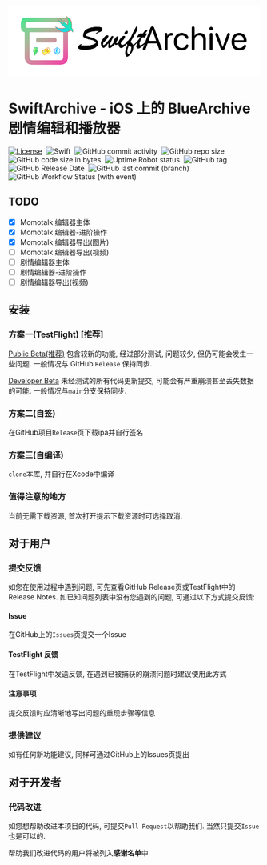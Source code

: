 ![MainImage](RelRes/MainImage.png)

# SwiftArchive - iOS 上的 BlueArchive 剧情编辑和播放器

[![License](https://img.shields.io/github/license/WindowsMEMZ/SwiftArchive)](LICENSE)&nbsp;
![Swift](https://img.shields.io/badge/Swift-5.9-orange.svg)&nbsp;
![GitHub commit activity](https://img.shields.io/github/commit-activity/m/WindowsMEMZ/SwiftArchive)&nbsp;
![GitHub repo size](https://img.shields.io/github/repo-size/WindowsMEMZ/SwiftArchive)&nbsp;
![GitHub code size in bytes](https://img.shields.io/github/languages/code-size/WindowsMEMZ/SwiftArchive)&nbsp;
![Uptime Robot status](https://img.shields.io/uptimerobot/status/m794152937-528042e5aee699af3224e7a6?label=Darock%20Main%20API%20Status)&nbsp;
![GitHub tag](https://img.shields.io/github/v/tag/WindowsMEMZ/SwiftArchive?label=Latest%20Tag)&nbsp;
![GitHub Release Date](https://img.shields.io/github/release-date-pre/WindowsMEMZ/SwiftArchive?label=Latest%20Release%20Date)&nbsp;
![GitHub last commit (branch)](https://img.shields.io/github/last-commit/WindowsMEMZ/SwiftArchive/main?label=Main%20Branch%20Last%20Commit)&nbsp;
![GitHub Workflow Status (with event)](https://img.shields.io/github/actions/workflow/status/WindowsMEMZ/SwiftArchive/ios.yml)

## TODO
- [x] Momotalk 编辑器主体
- [x] Momotalk 编辑器-进阶操作
- [x] Momotalk 编辑器导出(图片)
- [ ] Momotalk 编辑器导出(视频)
- [ ] 剧情编辑器主体
- [ ] 剧情编辑器-进阶操作
- [ ] 剧情编辑器导出(视频)

## 安装
### 方案一(TestFlight) [推荐]
[Public Beta(推荐)](https://testflight.apple.com/join/JLFPR0qe)  包含较新的功能, 经过部分测试, 问题较少, 但仍可能会发生一些问题. 一般情况与 GitHub `Release` 保持同步.

[Developer Beta](https://testflight.apple.com/join/C9VEKrC8)  未经测试的所有代码更新提交, 可能会有严重崩溃甚至丢失数据的可能. 一般情况与`main`分支保持同步.
### 方案二(自签)
在GitHub项目`Release`页下载ipa并自行签名
### 方案三(自编译)
`clone`本库, 并自行在Xcode中编译
### 值得注意的地方
当前无需下载资源, 首次打开提示下载资源时可选择取消.
## 对于用户
### 提交反馈
如您在使用过程中遇到问题, 可先查看GitHub Release页或TestFlight中的 Release Notes.
如已知问题列表中没有您遇到的问题, 可通过以下方式提交反馈:
#### Issue
在GitHub上的`Issues`页提交一个Issue
#### TestFlight 反馈
在TestFlight中发送反馈, 在遇到已被捕获的崩溃问题时建议使用此方式
#### 注意事项
提交反馈时应清晰地写出问题的重现步骤等信息
### 提供建议
如有任何新功能建议, 同样可通过GitHub上的Issues页提出
## 对于开发者
### 代码改进
如您想帮助改进本项目的代码, 可提交`Pull Request`以帮助我们.
当然只提交`Issue`也是可以的.

帮助我们改进代码的用户将被列入**感谢名单**中
